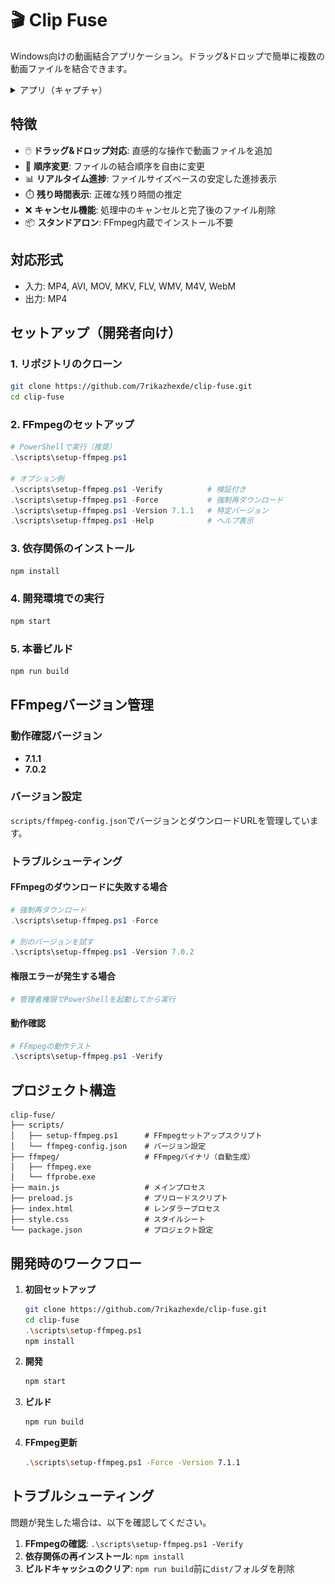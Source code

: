 # 🎬 Clip Fuse

Windows向けの動画結合アプリケーション。ドラッグ&ドロップで簡単に複数の動画ファイルを結合できます。

<details>
     <summary>アプリ（キャプチャ）</summary>

![app-capture.png](.demo/app-capture.png)
</details>

## 特徴

- 🖱️ **ドラッグ&ドロップ対応**: 直感的な操作で動画ファイルを追加
- 🔄 **順序変更**: ファイルの結合順序を自由に変更
- 📊 **リアルタイム進捗**: ファイルサイズベースの安定した進捗表示
- ⏱️ **残り時間表示**: 正確な残り時間の推定
- ❌ **キャンセル機能**: 処理中のキャンセルと完了後のファイル削除
- 📦 **スタンドアロン**: FFmpeg内蔵でインストール不要

## 対応形式

- 入力: MP4, AVI, MOV, MKV, FLV, WMV, M4V, WebM
- 出力: MP4

## セットアップ（開発者向け）

### 1. リポジトリのクローン

```bash
git clone https://github.com/7rikazhexde/clip-fuse.git
cd clip-fuse
```

### 2. FFmpegのセットアップ

```powershell
# PowerShellで実行（推奨）
.\scripts\setup-ffmpeg.ps1

# オプション例
.\scripts\setup-ffmpeg.ps1 -Verify          # 検証付き
.\scripts\setup-ffmpeg.ps1 -Force           # 強制再ダウンロード
.\scripts\setup-ffmpeg.ps1 -Version 7.1.1   # 特定バージョン
.\scripts\setup-ffmpeg.ps1 -Help            # ヘルプ表示
```

### 3. 依存関係のインストール

```bash
npm install
```

### 4. 開発環境での実行

```bash
npm start
```

### 5. 本番ビルド

```bash
npm run build
```

## FFmpegバージョン管理

### 動作確認バージョン

- **7.1.1** 
- **7.0.2**

### バージョン設定
`scripts/ffmpeg-config.json`でバージョンとダウンロードURLを管理しています。

### トラブルシューティング

#### FFmpegのダウンロードに失敗する場合

```powershell
# 強制再ダウンロード
.\scripts\setup-ffmpeg.ps1 -Force

# 別のバージョンを試す
.\scripts\setup-ffmpeg.ps1 -Version 7.0.2
```

#### 権限エラーが発生する場合

```powershell
# 管理者権限でPowerShellを起動してから実行
```

#### 動作確認

```powershell
# FFmpegの動作テスト
.\scripts\setup-ffmpeg.ps1 -Verify
```

## プロジェクト構造

```
clip-fuse/
├── scripts/
│   ├── setup-ffmpeg.ps1      # FFmpegセットアップスクリプト
│   └── ffmpeg-config.json    # バージョン設定
├── ffmpeg/                   # FFmpegバイナリ（自動生成）
│   ├── ffmpeg.exe
│   └── ffprobe.exe
├── main.js                   # メインプロセス
├── preload.js                # プリロードスクリプト
├── index.html                # レンダラープロセス
├── style.css                 # スタイルシート
└── package.json              # プロジェクト設定
```

## 開発時のワークフロー

1. **初回セットアップ**

   ```bash
   git clone https://github.com/7rikazhexde/clip-fuse.git
   cd clip-fuse
   .\scripts\setup-ffmpeg.ps1
   npm install
   ```

2. **開発**

   ```bash
   npm start
   ```

3. **ビルド**

   ```bash
   npm run build
   ```

4. **FFmpeg更新**

   ```bash
   .\scripts\setup-ffmpeg.ps1 -Force -Version 7.1.1
   ```

## トラブルシューティング

問題が発生した場合は、以下を確認してください。

1. **FFmpegの確認**: `.\scripts\setup-ffmpeg.ps1 -Verify`
2. **依存関係の再インストール**: `npm install`
3. **ビルドキャッシュのクリア**: `npm run build`前に`dist/`フォルダを削除
